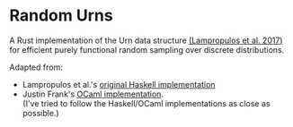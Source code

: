 # Random Urns
A Rust implementation of the Urn data structure [(Lampropulos et al. 2017)](https://dl.acm.org/doi/pdf/10.1145/3122955.3122959) for efficient purely functional random sampling over discrete distributions. 

Adapted from:
- Lampropulos et al.'s [original Haskell implementation](https://github.com/antalsz/urn-random)           
- Justin Frank's [OCaml implementation](https://github.com/laelath/ocaml-urn).        
(I've tried to follow the Haskell/OCaml implementations as close as possible.)

